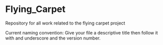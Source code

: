 # Flying_Carpet
Repository for all work related to the flying carpet project

Current naming convention: Give your file a descriptive title then follow it with and underscore and the version number.
